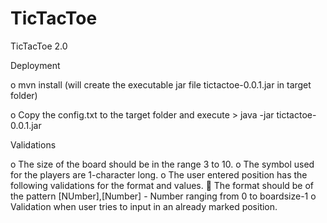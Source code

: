 # TicTacToe
TicTacToe 2.0

Deployment

o	mvn install (will create the executable jar file tictactoe-0.0.1.jar in target folder)

o	Copy the config.txt to the target folder and execute > java -jar tictactoe-0.0.1.jar


Validations

o	The size of the board should be in the range 3 to 10.
o	The symbol used for the players are 1-character long. 
o	The user entered position has the following validations for the format and values.
   	The format should be of the pattern [NUmber],[Number] - Number ranging from 0 to boardsize-1
o	Validation when user tries to input in an already marked position.


